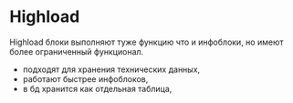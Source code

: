 # Highload
Highload блоки выполняют туже функцию что и инфоблоки, но имеют более ограниченный функционал.

- подходят для хранения технических данных,
- работают быстрее инфоблоков,
- в бд хранится как отдельная таблица,
